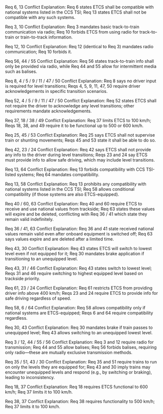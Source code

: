 Req 6, 13 
 Conflict Explanation: Req 6 states ETCS shall be compatible with national systems listed in the CCS TSI; Req 13 states ETCS shall not be compatible with any such systems.


Req 3, 10 
 Conflict Explanation: Req 3 mandates basic track-to-train communication via radio; Req 10 forbids ETCS from using radio for track-to-train or train-to-track information.


Req 12, 10 
 Conflict Explanation: Req 12 (identical to Req 3) mandates radio communication; Req 10 forbids it.


Req 56, 44 / 55 
 Conflict Explanation: Req 56 states track-to-train info shall only be provided via radio, while Req 44 and 55 allow for intermittent media such as balises.


Req 8, 4 / 5 / 9 / 11 / 47 / 50 
 Conflict Explanation: Req 8 says no driver input is required for level transitions; Reqs 4, 5, 9, 11, 47, 50 require driver acknowledgements in specific transition scenarios.


Req 52, 4 / 5 / 9 / 11 / 47 / 50 
 Conflict Explanation: Req 52 states ETCS shall not require the driver to acknowledge any level transitions; other requirements mandate acknowledgements.


Req 37, 18 / 38 / 49 
 Conflict Explanation: Req 37 limits ETCS to 100 km/h; Reqs 18, 38, and 49 require it to be functional up to 500 or 600 km/h.


Req 25, 45 / 53 
 Conflict Explanation: Req 25 says ETCS shall not supervise train or shunting movements; Reqs 45 and 53 state it shall be able to do so.


Req 42, 23 / 24 
 Conflict Explanation: Req 42 says ETCS shall not provide any info to the driver during level transitions; Reqs 23 and 24 say ETCS must provide info to allow safe driving, which may include level transitions.


Req 13, 64 
 Conflict Explanation: Req 13 forbids compatibility with CCS TSI-listed systems; Req 64 mandates compatibility.


Req 13, 58 
 Conflict Explanation: Req 13 prohibits any compatibility with national systems listed in the CCS TSI; Req 58 allows conditional compatibility (if those systems are also ETCS-equipped).


Req 40 / 60, 63 
 Conflict Explanation: Req 40 and 60 require ETCS to receive and use national values from trackside; Req 63 states these values will expire and be deleted, conflicting with Req 36 / 41 which state they remain valid indefinitely.


Req 36 / 41, 63 
 Conflict Explanation: Req 36 and 41 state received national values remain valid even after onboard equipment is switched off; Req 63 says values expire and are deleted after a limited time.


Req 43, 30 
 Conflict Explanation: Req 43 states ETCS will switch to lowest level even if not equipped for it; Req 30 mandates brake application if transitioning to an unequipped level.


Req 43, 31 / 46 
 Conflict Explanation: Req 43 states switch to lowest level; Reqs 31 and 46 require switching to highest equipped level based on trackside priority.


Req 61, 23 / 24 
 Conflict Explanation: Req 61 restricts ETCS from providing driver info above 400 km/h; Reqs 23 and 24 require ETCS to provide info for safe driving regardless of speed.


Req 58, 6 / 64 
 Conflict Explanation: Req 58 allows compatibility only if national systems are ETCS-equipped; Reqs 6 and 64 require compatibility regardless.


Req 30, 43 
 Conflict Explanation: Req 30 mandates brake if train passes to unequipped level; Req 43 allows switching to an unequipped lowest level.


Req 3 / 12, 44 / 55 / 56 
 Conflict Explanation: Req 3 and 12 require radio for transmission; Req 44 and 55 allow balises; Req 56 forbids balises, requiring only radio—these are mutually exclusive transmission methods.


Req 35 / 51, 43 / 30 
 Conflict Explanation: Req 35 and 51 require trains to run on only the levels they are equipped for; Req 43 and 30 imply trains may encounter unequipped levels and respond (e.g., by switching or braking), leading to inconsistency.


Req 18, 37 
 Conflict Explanation: Req 18 requires ETCS functional to 600 km/h; Req 37 limits it to 100 km/h.


Req 38, 37 
 Conflict Explanation: Req 38 requires functionality to 500 km/h; Req 37 limits it to 100 km/h.



